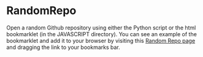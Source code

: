 # RandomRepo
Open a random Github repository using either the Python script or the html bookmarklet (in the JAVASCRIPT directory). You can see an example of the bookmarklet and add it to your browser by visiting this  [Random Repo page](https://ryandavison.github.io/RandomRepo/JAVASCRIPT/random_src.html) and dragging the link to your bookmarks bar.
